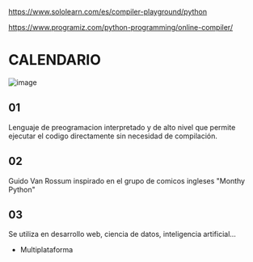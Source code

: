 
https://www.sololearn.com/es/compiler-playground/python

https://www.programiz.com/python-programming/online-compiler/


 # CALENDARIO

![image](https://github.com/leoandyaz/Python_-/assets/133395965/93b92193-6af4-4ae9-b7c5-fe7a41029876)

## 01 

Lenguaje de preogramacion interpretado y de alto nivel que permite ejecutar el codigo directamente sin necesidad de compilación.

## 02 

Guido Van Rossum  inspirado en el grupo de comicos ingleses "Monthy Python"

## 03

Se utiliza en desarrollo web, ciencia de datos, inteligencia artificial...

* Multiplataforma

